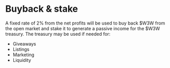 # Buyback & stake

A fixed rate of 2% from the net profits will be used to buy back $W3W from the open market and stake it to generate a passive income for the $W3W treasury. The treasury may be used if needed for:&#x20;

* Giveaways
* Listings
* Marketing
* Liquidity

